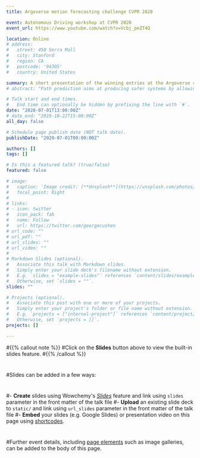 ```yaml
---
title: Argoverse motion forecasting challenge CVPR 2020

event: Autonomous Driving workshop at CVPR 2020
event_url: https://www.youtube.com/watch?v=Vcbj_peZT4Q

location: Online
# address:
#   street: 450 Serra Mall
#   city: Stanford
#   region: CA
#   postcode: '94305'
#   country: United States

summary: A short presentation of the winning entries at the Argoverse challenge.
# abstract: "Path prediction aims at producing safer systems by allowing them to anticipate the outcomes of road scenes situations. Lately, machine learning methods have been used extensively for that purpose. Neural networks in particular with architectures such as RNN, LSTM, CNN, and self-attention. They offer the best results with the commonly used metrics. However, these evaluation criteria do not guarantee safety and can be criticized. More requirements should be met than the minimization of a few metrics."

# Talk start and end times.
#   End time can optionally be hidden by prefixing the line with `#`.
date: "2020-07-01T13:00:00Z"
# date_end: "2019-10-22T15:00:00Z"
all_day: false

# Schedule page publish date (NOT talk date).
publishDate: "2020-07-01T00:00:00Z"

authors: []
tags: []

# Is this a featured talk? (true/false)
featured: false

# image:
#   caption: 'Image credit: [**Unsplash**](https://unsplash.com/photos/bzdhc5b3Bxs)'
#   focal_point: Right
# 
# links:
# - icon: twitter
#   icon_pack: fab
#   name: Follow
#   url: https://twitter.com/georgecushen
# url_code: ""
# url_pdf: ""
# url_slides: ""
# url_video: ""
# 
# Markdown Slides (optional).
#   Associate this talk with Markdown slides.
#   Simply enter your slide deck's filename without extension.
#   E.g. `slides = "example-slides"` references `content/slides/example-slides.md`.
#   Otherwise, set `slides = ""`.
slides: ""

# Projects (optional).
#   Associate this post with one or more of your projects.
#   Simply enter your project's folder or file name without extension.
#   E.g. `projects = ["internal-project"]` references `content/project/deep-learning/index.md`.
#   Otherwise, set `projects = []`.
projects: []

---
```


#{{% callout note %}}
#Click on the **Slides** button above to view the built-in slides feature.
#{{% /callout %}}
#
#Slides can be added in a few ways:
#
#- **Create** slides using Wowchemy's [*Slides*](https://wowchemy.com/docs/managing-content/#create-slides) feature and link using `slides` parameter in the front matter of the talk file
#- **Upload** an existing slide deck to `static/` and link using `url_slides` parameter in the front matter of the talk file
#- **Embed** your slides (e.g. Google Slides) or presentation video on this page using [shortcodes](https://wowchemy.com/docs/writing-markdown-latex/).
#
#Further event details, including [page elements](https://wowchemy.com/docs/writing-markdown-latex/) such as image galleries, can be added to the body of this page.
#
